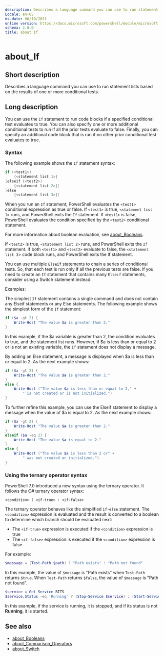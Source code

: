 ```yaml
---
description: Describes a language command you can use to run statement lists based on the results of one or more conditional tests.
Locale: en-US
ms.date: 06/10/2021
online version: https://docs.microsoft.com/powershell/module/microsoft.powershell.core/about/about_if?view=powershell-7.2&WT.mc_id=ps-gethelp
schema: 2.0.0
title: about If
---
```

# about_If

## Short description
Describes a language command you can use to run statement lists based on the
results of one or more conditional tests.

## Long description

You can use the `If` statement to run code blocks if a specified conditional
test evaluates to true. You can also specify one or more additional conditional
tests to run if all the prior tests evaluate to false. Finally, you can specify
an additional code block that is run if no other prior conditional test
evaluates to true.

### Syntax

The following example shows the `If` statement syntax:

```powershell
if (<test1>)
    {<statement list 1>}
[elseif (<test2>)
    {<statement list 2>}]
[else
    {<statement list 3>}]
```

When you run an `If` statement, PowerShell evaluates the `<test1>` conditional
expression as true or false. If `<test1>` is true, `<statement list 1>` runs,
and PowerShell exits the `If` statement. If `<test1>` is false, PowerShell
evaluates the condition specified by the `<test2>` conditional statement.

For more information about boolean evaluation, see
[about_Booleans](about_Booleans.md).

If `<test2>` is true, `<statement list 2>` runs, and PowerShell exits the `If`
statement. If both `<test1>` and `<test2>` evaluate to false, the
`<statement list 3`> code block runs, and PowerShell exits the If statement.

You can use multiple `Elseif` statements to chain a series of conditional
tests. So, that each test is run only if all the previous tests are false. If
you need to create an `If` statement that contains many `Elseif` statements,
consider using a Switch statement instead.

Examples:

The simplest `If` statement contains a single command and does not contain
any Elseif statements or any Else statements. The following example shows
the simplest form of the `If` statement:

```powershell
if ($a -gt 2) {
    Write-Host "The value $a is greater than 2."
}
```

In this example, if the $a variable is greater than 2, the condition evaluates
to true, and the statement list runs. However, if $a is less than or equal to 2
or is not an existing variable, the `If` statement does not display a message.

By adding an Else statement, a message is displayed when $a is less than or
equal to 2. As the next example shows:

```powershell
if ($a -gt 2) {
    Write-Host "The value $a is greater than 2."
}
else {
    Write-Host ("The value $a is less than or equal to 2," +
        " is not created or is not initialized.")
}
```

To further refine this example, you can use the Elseif statement to display a
message when the value of $a is equal to 2. As the next example shows:

```powershell
if ($a -gt 2) {
    Write-Host "The value $a is greater than 2."
}
elseif ($a -eq 2) {
    Write-Host "The value $a is equal to 2."
}
else {
    Write-Host ("The value $a is less than 2 or" +
        " was not created or initialized.")
}
```

### Using the ternary operator syntax

PowerShell 7.0 introduced a new syntax using the ternary operator. It follows
the C# ternary operator syntax:

```Syntax
<condition> ? <if-true> : <if-false>
```

The ternary operator behaves like the simplified `if-else` statement. The
`<condition>` expression is evaluated and the result is converted to a boolean
to determine which branch should be evaluated next:

- The `<if-true>` expression is executed if the `<condition>` expression is
  true
- The `<if-false>` expression is executed if the `<condition>` expression is
  false

For example:

```powershell
$message = (Test-Path $path) ? "Path exists" : "Path not found"
```

In this example, the value of `$message` is "Path exists" when `Test-Path`
returns `$true`. When `Test-Path` returns `$false`, the value of `$message` is
"Path not found".

```powershell
$service = Get-Service BITS
$service.Status -eq 'Running' ? (Stop-Service $service) : (Start-Service $service)
```

In this example, if the service is running, it is stopped, and if its status is
not **Running**, it is started.

## See also

- [about_Booleans](about_Booleans.md)
- [about_Comparison_Operators](about_Comparison_Operators.md)
- [about_Switch](about_Switch.md)
